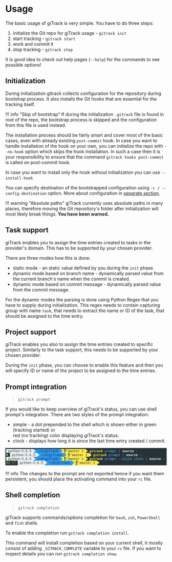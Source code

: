 # Usage

The basic usage of giTrack is very simple. You have to do three steps:

1. initialize the Git repo for giTrack usage - `gitrack init`
2. start tracking - `gitrack start`
3. work and commit it
4. stop tracking - `gitrack stop`

It is good idea to check out help pages (`--help`) for the commands to see possible options!

## Initialization

During initialization gitrack collects configuration for the repository during bootstrap process. It also installs
the Git hooks that are essential for the tracking itself. 

!!! info "Skip of bootstrap"
    If during the initialization `.gitrack` file is found in root of the repo, the bootstrap process is skipped and 
    the configuration from this file is used instead.

The installation process should be fairly smart and cover most of the basic cases, even with already existing 
`post-commit` hook. In case you want to handle installation of the hook on your own, you can initialize the repo with
`--no-hook` option which skips the hook installation. In such a case then it is your responsibility to ensure that the command
`gitrack hooks post-commit` is called on post-commit hook.

In case you want to install only the hook without initialization you can use `--install-hook` 

You can specify destination of the bootstrapped configuration using `-c / --config-destination` option. More about configuration
in [separate section](./configuration.md).

!!! warning "Absolute paths"
    giTrack currently uses absolute paths in many places, therefore moving the Git repository's folder after initialization
    will most likely break things. **You have been warned.**
    
## Task support

giTrack enables you to assign the time entries created to tasks in the provider's domain.
This has to be supported by your chosen provider.

There are three modes how this is done:

 * static mode - an static value defined by you during the `init` phase.
 * dynamic mode based on branch name - dynamically parsed value from the current branch's name when the commit is created.
 * dynamic mode based on commit message - dynamically parsed value from the commit message.
 
 For the dynamic modes the parsing is done using Python Regex that you have to supply during initialization. 
 This regex needs to contain capturing group with name `task`, that needs to extract the name or ID of the task, 
 that should be assigned to the time entry.

## Project support

giTrack enables you also to assign the time entries created to specific project.
Similarly to the task support, this needs to be supported by your chosen provider.

During the `init` phase, you can choose to enable this feature and then you will
specify ID or name of the project to be assigned to the time entries.

## Prompt integration

> `gitrack prompt`

If you would like to keep overview of giTrack's status, you can use shell prompt's integration.
There are two styles of the prompt integration:

* simple - a dot prepended to the shell which is shown either in green (tracking started) or  
  red (no tracking) color displaying giTrack's status.
* clock - displays how long it is since the last time entry created / commit.

![Prompt's integration style](./assets/prompt-styles.png)

!!! info 
    The changes to the prompt are not exported hence if you want them persistent, you should
    place the activating command into your `rc` file. 

## Shell completion

> `gitrack completion`

giTrack supports commands/options completion for `bash`, `zsh`, `PowerShell` and `fish` shells. 

To enable the completion run `gitrack completion install`. 

This command will install completion based on your current shell, it mostly consist of adding 
`_GITRACK_COMPLETE` variable to your `rc` file. If you want to inspect details you can
run `gitrack completion show`.
